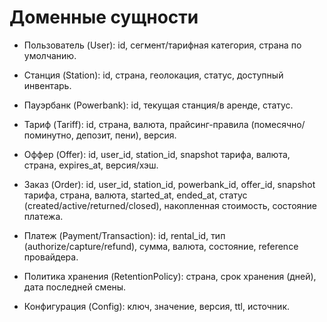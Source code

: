 # Доменные сущности

- Пользователь (User): id, сегмент/тарифная категория, страна по умолчанию.

- Станция (Station): id, страна, геолокация, статус, доступный инвентарь.

- Пауэрбанк (Powerbank): id, текущая станция/в аренде, статус.

- Тариф (Tariff): id, страна, валюта, прайсинг-правила (помесячно/поминутно, депозит, пени), версия.

- Оффер (Offer): id, user_id, station_id, snapshot тарифа, валюта, страна, expires_at, версия/хэш.

- Заказ (Order): id, user_id, station_id, powerbank_id, offer_id, snapshot тарифа, страна, валюта, started_at, ended_at, статус (created/active/returned/closed), накопленная стоимость, состояние платежа.

- Платеж (Payment/Transaction): id, rental_id, тип (authorize/capture/refund), сумма, валюта, состояние, reference провайдера.

- Политика хранения (RetentionPolicy): страна, срок хранения (дней), дата последней смены.

- Конфигурация (Config): ключ, значение, версия, ttl, источник.
